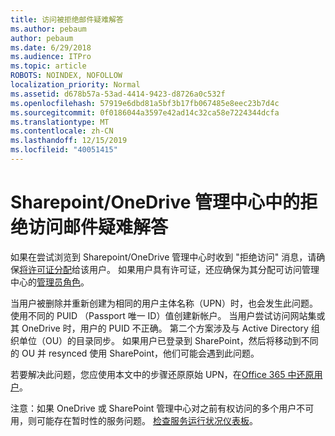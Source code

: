 ```yaml
---
title: 访问被拒绝邮件疑难解答
ms.author: pebaum
author: pebaum
ms.date: 6/29/2018
ms.audience: ITPro
ms.topic: article
ROBOTS: NOINDEX, NOFOLLOW
localization_priority: Normal
ms.assetid: d678b57a-53ad-4414-9423-d8726a0c532f
ms.openlocfilehash: 57919e6dbd81a5bf3b17fb067485e8eec23b7d4c
ms.sourcegitcommit: 0f0186044a3597e42ad14c32ca58e7224344dcfa
ms.translationtype: MT
ms.contentlocale: zh-CN
ms.lasthandoff: 12/15/2019
ms.locfileid: "40051415"
---
```

# <a name="troubleshoot-access-denied-messages-in-sharepointonedrive-admin-center"></a>Sharepoint/OneDrive 管理中心中的拒绝访问邮件疑难解答

如果在尝试浏览到 Sharepoint/OneDrive 管理中心时收到 "拒绝访问" 消息，请确保[将许可证分配](https://docs.microsoft.com/office365/admin/subscriptions-and-billing/assign-licenses-to-users?view=o365-worldwide&amp;tabs=One)给该用户。 如果用户具有许可证，还应确保为其分配可访问管理中心的[管理员角色](https://docs.microsoft.com/office365/admin/add-users/about-admin-roles?view=o365-worldwide)。

当用户被删除并重新创建为相同的用户主体名称（UPN）时，也会发生此问题。 使用不同的 PUID （Passport 唯一 ID）值创建新帐户。 当用户尝试访问网站集或其 OneDrive 时，用户的 PUID 不正确。 第二个方案涉及与 Active Directory 组织单位（OU）的目录同步。 如果用户已登录到 SharePoint，然后将移动到不同的 OU 并 resynced 使用 SharePoint，他们可能会遇到此问题。

若要解决此问题，您应使用本文中的步骤还原原始 UPN，在[Office 365 中还原用户](https://docs.microsoft.com/office365/admin/add-users/restore-user?view=o365-worldwide)。

注意：如果 OneDrive 或 SharePoint 管理中心对之前有权访问的多个用户不可用，则可能存在暂时性的服务问题。  [检查服务运行状况仪表板](https://portal.office.com/adminportal/home#/servicehealth)。


